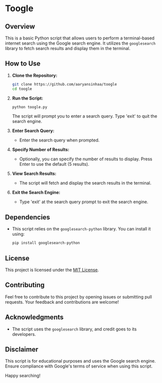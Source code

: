 # Toogle


## Overview

This is a basic Python script that allows users to perform a terminal-based internet search using the Google search engine. It utilizes the `googlesearch` library to fetch search results and display them in the terminal.


## How to Use

1. **Clone the Repository:**
   ```bash
   git clone https://github.com/aaryansinhaa/toogle
   cd toogle
   ```

2. **Run the Script:**
   ```bash
   python toogle.py
   ```
   The script will prompt you to enter a search query. Type 'exit' to quit the search engine.

3. **Enter Search Query:**
   - Enter the search query when prompted.
   
4. **Specify Number of Results:**
   - Optionally, you can specify the number of results to display. Press Enter to use the default (5 results).

5. **View Search Results:**
   - The script will fetch and display the search results in the terminal.

6. **Exit the Search Engine:**
   - Type 'exit' at the search query prompt to exit the search engine.

## Dependencies

- This script relies on the `googlesearch-python` library. You can install it using:
   ```bash
   pip install googlesearch-python
   ```

## License

This project is licensed under the [MIT License](LICENSE).

## Contributing

Feel free to contribute to this project by opening issues or submitting pull requests. Your feedback and contributions are welcome!

## Acknowledgments

- The script uses the `googlesearch` library, and credit goes to its developers.

## Disclaimer

This script is for educational purposes and uses the Google search engine. Ensure compliance with Google's terms of service when using this script.

Happy searching!
```


 
